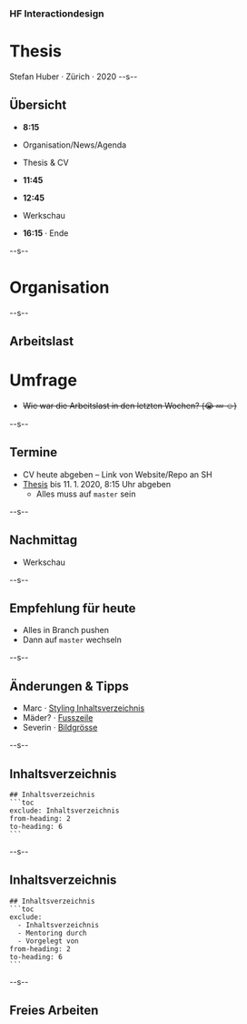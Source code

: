 ### HF Interactiondesign

# Thesis

Stefan Huber · Zürich · 2020 <!-- .element: class="footer" -->
--s--
## Übersicht

* **8:15**
* Organisation/News/Agenda
* Thesis & CV
* **11:45**

* **12:45**
* Werkschau
* **16:15** · Ende

--s--
# Organisation

--s--
## Arbeitslast

# Umfrage
* ~~Wie war die Arbeitslast in den letzten Wochen? (😭 💤 ☺️)~~

--s--

## Termine

* CV heute abgeben – Link von Website/Repo an SH
* [Thesis](https://signalwerk.github.io/IAD.LAB.DOC/thesis/) bis 11. 1. 2020, 8:15 Uhr abgeben
  * Alles muss auf `master` sein

--s--
## Nachmittag
* Werkschau

--s--
## Empfehlung für heute

* Alles in Branch pushen
* Dann auf `master` wechseln

--s--
## Änderungen & Tipps
* Marc · [Styling Inhaltsverzeichnis](http://thesis.logrinto.ch/posts/2020/marc/)
* Mäder? · [Fusszeile](http://thesis.logrinto.ch/posts/2020/nils/)
* Severin · [Bildgrösse](https://thesis.logrinto.ch/posts/2020/severin/)

--s--
## Inhaltsverzeichnis
````
## Inhaltsverzeichnis
```toc
exclude: Inhaltsverzeichnis
from-heading: 2
to-heading: 6
```
````


--s--
## Inhaltsverzeichnis

````
## Inhaltsverzeichnis
```toc
exclude:
  - Inhaltsverzeichnis
  - Mentoring durch
  - Vorgelegt von
from-heading: 2
to-heading: 6
```
````
--s--

## Freies Arbeiten
